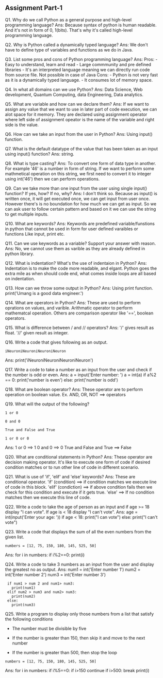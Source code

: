 ## Assignment Part-1
Q1. Why do we call Python as a general purpose and high-level programming language?
Ans: Because syntax of python is human readable. And it's not in form of 0, 1(bits). That's why it's called high-level programming language. 

Q2. Why is Python called a dynamically typed language?
Ans: We don't have to define type of variables and functions as we do in Java.

Q3. List some pros and cons of Python programming language?
Ans: Pros: - Easy to understand, learn and read
           - Large commmunity and pre defined libraries
           - It's an interpreted language meaning we can directly run code from source file. Not possible in case of Java
     Cons: - Python is not very fast as it is a dynamically typed language.
           - It consumes lot of memory space.

Q4. In what all domains can we use Python?
Ans: Data Science, Web development, Quantum Computing, data Engineering, Data analytics.

Q5. What are variable and how can we declare them?
Ans: If we want to assign any value that we want to use in later part of code execution, we can alot space for it memory. 
     They are declared using assignment operator where left side of assignment opeator is the name of the variable and right side is the value.

Q6. How can we take an input from the user in Python?
Ans: Using input() function.

Q7. What is the default datatype of the value that has been taken as an input using input() function?
Ans: string.

Q8. What is type casting?
Ans: To convert one form of data type in another. For example '46' is a number in form of string. If we want to perform some mathmetical operation on this string, we first need to convert it to integer using int('46') then we can perform operations.

Q9. Can we take more than one input from the user using single input() function? If yes, how? If no, why?
Ans: I don't think so. Because as input() is written once, it will get executed once, we can get input from user once. However there's is no boundation for how much we can get as input. So we can ask user to follow certain pattern and based on it we can use the string to get multiple inputs.

Q10. What are keywords?
Ans: Keywords are predefined variable/funstions in python that cannot be used in form for user defined varaibles or functions Like input, print etc.

Q11. Can we use keywords as a variable? Support your answer with reason.
Ans: No, we cannot use them as varible as they are already defined in python library.

Q12. What is indentation? What's the use of indentaion in Python?
Ans: Indentation is to make the code more readable, and elgant. Python goes the extra mile as when should code end, what comes inside loops are all based on indentation.

Q13. How can we throw some output in Python?
Ans: Using print function. print('Umang is a good data engineer.')

Q14. What are operators in Python?
Ans: These are used to perform oprations on values, and varible. Arithmatic operator to perform mathematcal operation. Others are comparison operator like '==', boolean operators.

Q15. What is difference between / and // operators?
Ans: '/' gives result as float. '//' given result as integer.

Q16. Write a code that gives following as an output.
```
iNeuroniNeuroniNeuroniNeuron
```
Ans: print('iNeuroniNeuroniNeuroniNeuron')

Q17. Write a code to take a number as an input from the user and check if the number is odd or even.
Ans: a = input('Enter number: ')
     a = int(a)
     if a%2 == 0:
       print('number is even')
     else:
       print('number is odd')

Q18. What are boolean operator?
Ans: These operator are to perform operation on boolean value. Ex. AND, OR, NOT ==> operators

Q19. What will the output of the following?
```
1 or 0

0 and 0

True and False and True

1 or 0 or 0
```
Ans: 1 or 0 ==> 1
     0 and 0 ==> 0
     True and False and True ==> False

Q20. What are conditional statements in Python?
Ans: These operator are decision making operator. It's like to execute one form of code if desired condition matches or to run other line of code in different scenario. 

Q21. What is use of 'if', 'elif' and 'else' keywords?
Ans: These are conditional operator. 
     'if' (condition) ==> if condition matches we execute line of code in this block.
     'elif' (condiction) ==> if above condition fails then we check for this condition and execute if it gets true.
     'else' ==> If no condition matches then we execute this line of code.

Q22. Write a code to take the age of person as an input and if age >= 18 display "I can vote". If age is < 18 display "I can't vote".
Ans: age = int(input('Enter your age: '))
     if age < 18:
       print("I can vote")
     else:
       print("I can't vote")

Q23. Write a code that displays the sum of all the even numbers from the given list.
```
numbers = [12, 75, 150, 180, 145, 525, 50]
```
Ans: for i in numbers:
       if i%2==0:
         print(i)


Q24. Write a code to take 3 numbers as an input from the user and display the greatest no as output.
Ans: num1 = int('Enter number 1')
     num2 = int('Enter number 2')
     num3 = int('Enter number 3') 

     if num1 > num 2 and num1> num3:
       print(num1)
     elif num2 > num3 and num2> num3:
       print(num2)
     else:
       print(num3)

Q25. Write a program to display only those numbers from a list that satisfy the following conditions

- The number must be divisible by five

- If the number is greater than 150, then skip it and move to the next number

- If the number is greater than 500, then stop the loop
```
numbers = [12, 75, 150, 180, 145, 525, 50]
```
Ans: for i in numbers:
       if i%5==0:
         if i>150
            continue
         if i>500:
           break
         print(i)
